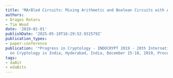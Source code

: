 ```yaml
---
title: 'MArBled Circuits: Mixing Arithmetic and Boolean Circuits with Active Security'
authors:
- Dragos Rotaru
- Tim Wood
date: '2019-01-01'
publishDate: '2025-05-18T16:29:52.932579Z'
publication_types:
- paper-conference
publication: '*Progress in Cryptology - INDOCRYPT 2019 - 20th International Conference
  on Cryptology in India, Hyderabad, India, December 15-18, 2019, Proceedings*'
tags:
- daBit
- edaBits
---
```

